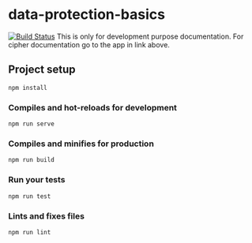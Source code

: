 # data-protection-basics
[![Build Status](https://travis-ci.org/SuddenlyPineapple/data-protection-basics.svg?branch=master)](https://travis-ci.org/SuddenlyPineapple/data-protection-basics.svg?branch=master) 
This is only for development purpose documentation. For cipher documentation go to the app in link above. 

## Project setup
```
npm install
```

### Compiles and hot-reloads for development
```
npm run serve
```

### Compiles and minifies for production
```
npm run build
```

### Run your tests
```
npm run test
```

### Lints and fixes files
```
npm run lint
```
